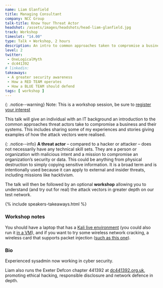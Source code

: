 ```yaml
---
name: Liam Glanfield
title: Managing Consultant
company: NCC Group
talk-title: Know Your Threat Actor
headshot: /assets/images/headshots/head-liam-glanfield.jpg
track: Workshop
timeslot: "14.00"
type: Talk + Workshop, 2 hours
description: An intro to common approaches taken to compromise a business and their systems. Try out the attack vectors for real in greater depth on our test network.
level: 2
twitter:
 - OneLogicalMyth
 - dc441392
# linkedin:
takeaways:
 - A greater security awareness
 - How a RED TEAM operates
 - How a BLUE TEAM should defend
tags: [ workshop ]
---
```

{: .notice--warning}
Note: This is a workshop session, be sure to <a href="https://docs.google.com/forms/d/e/1FAIpQLSdhKUMymab32hHXFB-yqV-d1LaeXADM6LfdL0F9srh2Gfr5DA/viewform?usp=sf_link">register your interest</a>

This talk will give an individual with an IT background an introduction to the common approaches threat actors take to compromise a business and their systems. This includes sharing some of my experiences and stories giving examples of how the attack vectors were realised.

{: .notice--info}
**A threat actor** – compared to a hacker or attacker – does not necessarily have any technical skill sets. They are a person or organization with malicious intent and a mission to compromise an organization’s security or data. This could be anything from physical destruction to simply copying sensitive information. It is a broad term and is intentionally used because it can apply to external and insider threats, including missions like hacktivism.

The talk will then be followed by an optional <strong>workshop</strong> allowing you to understand (and try out for real) the attack vectors in greater depth on our test network.

{% include speakers-takeaways.html %}

<h3>Workshop notes</h3>
You should have a laptop that has a <a href="https://www.kali.org/" target="_blank" rel="noopener noreferrer">Kali live environment</a> (you could also run it <a href="https://www.offensive-security.com/kali-linux-vm-vmware-virtualbox-image-download/" target="_blank" rel="noopener noreferrer">in a VM</a>), and if you want to try some wireless network cracking, a wireless card that supports packet injection (<a href="https://www.amazon.co.uk/dp/B009DPN8CK/ref=psdc_430581031_t3_B004Y6MIXS" target="_blank" rel="noopener noreferrer">such as this one</a>).

<h3>Bio</h3>
Experienced sysadmin now working in cyber security.

Liam also runs the Exeter Defcon chapter 441392 at <a href=" https://dc441392.org.uk/" target="_blank" rel="noopener noreferrer">dc441392.org.uk</a>, promoting ethical hacking, responsible disclosure and network defence in depth.
